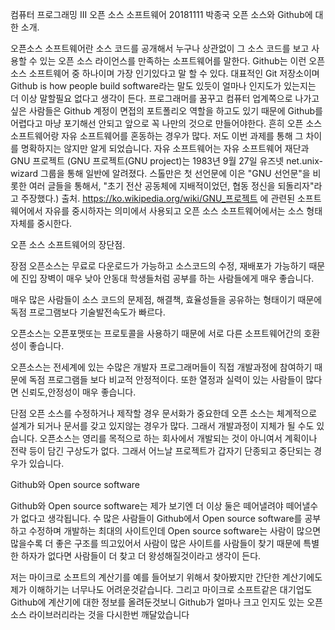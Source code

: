 컴퓨터 프로그래밍 III 오픈 소스 소프트웨어 
						20181111 박종국
오픈 소스와 Github에 대한 소개.

오픈소스 소프트웨어란 소스 코드를 공개해서 누구나 상관없이 그 소스 코드를 보고 사용할 수 있는 오픈 소스 라이언스를 만족하는 소프트웨어를 말한다.
Github는 이런 오픈 소스 소프트웨어 중 하나이며 가장 인기있다고 말 할 수 있다.
대표적인 Git 저장소이며 Github is how people build software라는 말도 있듯이
얼마나 인지도가 있는지는 더 이상 말할필요 없다고 생각이 든다.
프로그래머를 꿈꾸고 컴퓨터 업계쪽으로 나가고싶은 사람들은 Github 계정이 면접의 포트폴리오 역할을 하고도 있기 때문에 Github를 어렵다고 마냥 포기해선 안되고 앞으로 꼭 나만의 것으로 만들어야한다.
흔히 오픈 소스 소프트웨어랑 자유 소프트웨어를 혼동하는 경우가 많다.
저도 이번 과제를 통해 그 차이를 명확하지는 않지만 알게 되었습니다.
자유 소프트웨어는 자유 소프트웨어 재단과 GNU 프로젝트 (GNU 프로젝트(GNU project)는 1983년 9월 27일 유즈넷 net.unix-wizard 그룹을 통해 일반에 알려졌다. 스톨만은 첫 선언문에 이은 "GNU 선언문"을 비롯한 여러 글들을 통해서, "초기 전산 공동체에 지배적이었던, 협동 정신을 되돌리자"라고 주장했다.) 출처. https://ko.wikipedia.org/wiki/GNU_프로젝트
에 관련된 소프트웨어에서 자유를 중시하자는 의미에서 사용되고 오픈 소스 소프트웨어에서는 소스 형태 자체를 중시한다.

오픈 소스 소프트웨어의 장단점. 

장점
오픈소스는 무료로 다운로드가 가능하고 소스코드의 수정, 재배포가 가능하기 때문에 
진입 장벽이 매우 낮아 안동대 학생들처럼 공부를 하는 사람들에게 매우 좋습니다.

매우 많은 사람들이 소스 코드의 문제점, 해결책, 효율성들을 공유하는 형태이기 때문에 독점 프로그램보다 기술발전속도가 빠르다.

오픈소스는 오픈포맷또는 프로토콜을 사용하기 때문에 서로 다른 소프트웨어간의 호환성이 좋습니다.

오픈소스는 전세계에 있는 수많은 개발자 프로그래머들이 직접 개발과정에 참여하기 때문에 
독점 프로그램들 보다 비교적 안정적이다.
또한 열정과 실력이 있는 사람들이 많다면 신뢰도,안정성이 매우 좋습니다.

단점
오픈 소스를 수정하거나 제작할 경우 문서화가 중요한데 오픈 소스는 체계적으로 설계가 되거나 문서를 갖고 있지않는 경우가 많다. 그래서 개발과정이 지체가 될 수도 있습니다.
오픈소스는 영리를 목적으로 하는 회사에서 개발되는 것이 아니여서 계획이나 전략 등이 담긴 구상도가 없다. 그래서 어느날 프로젝트가 갑자기 단종되고 중단되는 경우가 있습니다.

Github와 Open source software

Github와 Open source software는 제가 보기엔 더 이상 둘은 떼어낼려야 떼어낼수가 없다고 생각됩니다.
수 많은 사람들이 Github에서 Open source software를 공부하고 수정하며 개발하는 최대의 사이트인데 Open source software는 사람이 많으면 많을수록 더 좋은 구조를 띄고있어서
사람이 많은 사이트를 사람들이 찾기 때문에 특별한 하자가 없다면 사람들이 더 찾고 더 왕성해질것이라고 생각이 든다.

저는 마이크로 소프트의 계산기를 예를 들어보기 위해서 찾아봤지만 간단한 계산기에도 제가 이해하기는 너무나도 어려운것같습니다.
그리고 마이크로 소프트같은 대기업도 Github에 계산기에 대한 정보를 올려둔것보니 
Github가 얼마나 크고 인지도 있는 오픈소스 라이브러리라는 것을 다시한번 깨달았습니다
